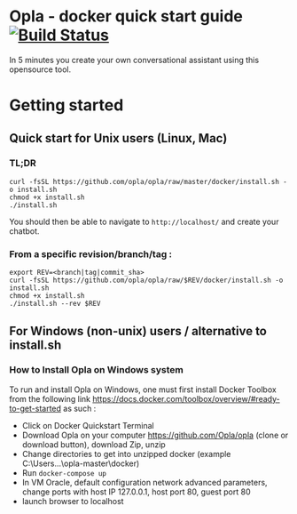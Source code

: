 # Opla - docker quick start guide [![Build Status](https://travis-ci.org/Opla/opla.svg?branch=master)](https://travis-ci.org/Opla/opla)

In 5 minutes you create your own conversational assistant using this opensource tool.

# Getting started

## Quick start for Unix users (Linux, Mac)

### TL;DR 
```
curl -fsSL https://github.com/opla/opla/raw/master/docker/install.sh -o install.sh
chmod +x install.sh
./install.sh
```

You should then be able to navigate to `http://localhost/` and create your chatbot.

### From a specific revision/branch/tag :
```
export REV=<branch|tag|commit_sha>
curl -fsSL https://github.com/opla/opla/raw/$REV/docker/install.sh -o install.sh
chmod +x install.sh
./install.sh --rev $REV
```

## For Windows (non-unix) users / alternative to install.sh


### How to Install Opla on Windows system

To run and install Opla on Windows, one must first install Docker Toolbox from the following link https://docs.docker.com/toolbox/overview/#ready-to-get-started as such : 

 - Click on Docker Quickstart Terminal
 - Download Opla on your computer https://github.com/Opla/opla (clone or download button), download Zip, unzip
 - Change directories to get into unzipped docker (example C:\Users\...\opla-master\docker)
- Run `docker-compose up `
- In VM Oracle, default configuration network advanced parameters, change ports with host IP 127.0.0.1, host port 80, guest port 80
- launch browser to localhost

